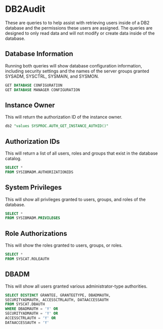# DB2Audit

These are queries to to help assist with retrieving users inside of a DB2 database and the permissions these users are assigned. The queries are designed to only read data and will not modify or create data inside of the database.

## Database Information

Running both queries will show database configuration information, including security settings and the names of the server groups granted SYSADM, SYSCTRL, SYSMAIN, and SYSMON.

```` SQL
GET DATABASE CONFIGURATION
GET DATABASE MANAGER CONFIGURATION
````

## Instance Owner

This will return the authorization ID of the instance owner.

```` SQL
db2 "values SYSPROC.AUTH_GET_INSTANCE_AUTHID()"
````

## Authorization IDs

This will return a list of all users, roles and groups that exist in the database catalog.

```` SQL
SELECT *
FROM SYSIBMADM.AUTHORIZATIONIDS
````

## System Privileges

This will show all privileges granted to users, groups, and roles of the database.

```` SQL
SELECT *
FROM SYSIBMADM.PRIVILEGES
````

## Role Authorizations

This will show the roles granted to users, groups, or roles.

```` SQL
SELECT *
FROM SYSCAT.ROLEAUTH
````

## DBADM

This will show all users granted various administrator-type authorities.

```` SQL
SELECT DISTINCT GRANTEE, GRANTEETYPE, DBADMAUTH, 
SECURITYADMAUTH, ACCESSCTRLAUTH, DATAACCESSAUTH
FROM SYSCAT.DBAUTH
WHERE DBADMAUTH = 'Y' OR
SECURITYADMAUTH = 'Y' OR
ACCESSCTRLAUTH = 'Y' OR
DATAACCESSAUTH = 'Y'
````
